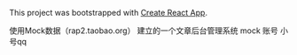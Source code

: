 This project was bootstrapped with [Create React App](https://github.com/facebook/create-react-app).

使用Mock数据（rap2.taobao.org） 建立的一个文章后台管理系统
mock 账号 小号qq